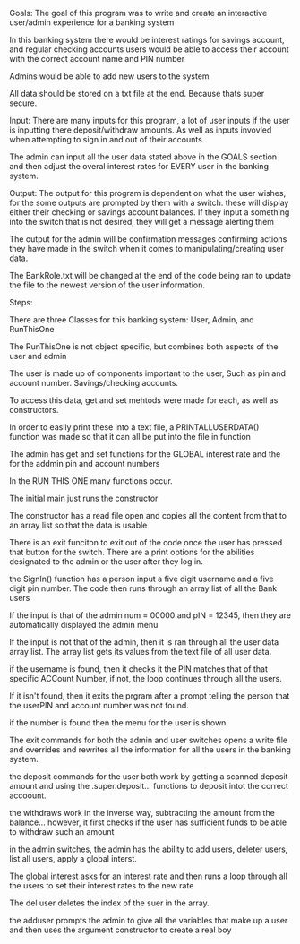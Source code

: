 
Goals:
 The goal of this program was to write and create an interactive user/admin experience for a banking system

In this banking system there would be interest ratings for savings account, and regular checking accounts
users would be able to access their account with the correct account name and PIN number

Admins would be able to add new users to the system

All data should be stored on a txt file at the end. Because thats super secure.



Input:
There are many inputs for this program, a lot of user inputs if the user is inputting there deposit/withdraw amounts. As well as inputs invovled when attempting to sign in and out of their accounts.

The admin can input all the user data stated above in the GOALS section and then adjust the overal interest rates for EVERY user in the banking system.



Output:
The output for this program is dependent on what the user wishes, for the some outputs are prompted by them with a switch. these will display either their checking or savings account balances. If they input a something into the switch that is not desired, they will get a message alerting them

The output for the admin will be confirmation messages confirming actions they have made in the switch when it comes to manipulating/creating user data.

The BankRole.txt will be changed at the end of the code being ran to update the file to the newest version of the user information.



Steps:

There are three Classes for this banking system: User, Admin, and RunThisOne

The RunThisOne is not object specific, but combines both aspects of the user and admin

The user is made up of components important to the user, Such as pin and account number. Savings/checking accounts.

To access this data, get and set mehtods were made for each, as well as constructors.

In order to easily print these into a text file, a PRINTALLUSERDATA() function was made so that it can all be put into the file in function


The admin has get and set functions for the GLOBAL interest rate and the for the addmin pin and account numbers


In the RUN THIS ONE many functions occur.

The initial main just runs the constructor

The constructor has a read file open and copies all the content from that to an array list so that the data is usable

There is an exit funciton to exit out of the code once the user has pressed that button for the switch. There are a print options for the abilities designated to the admin or the user after they log in.

the SignIn() function has a person input a five digit username and a five digit pin number. The code then runs through an array list of all the Bank users

If the input is that of the admin num = 00000 and pIN = 12345, then they are automatically displayed the admin menu

If the input is not that of the admin, then it is ran through all the user data array list. The array list gets its values from the text file of all user data.

if the username is found, then it checks it the PIN matches that of that specific ACCount Number, if not, the loop continues through all the users. 

If it isn't found, then it exits the prgram after a prompt telling the person that the userPIN and account number was not found.

if the number is found then the menu for the user is shown.

The exit commands for both the admin and user switches opens a write file and overrides and rewrites all the information for all the users in the banking system.

the deposit commands for the user both work by getting a scanned deposit amount and using the .super.deposit... functions to deposit intot the correct accoount.

the withdraws work in the inverse way, subtracting the amount from the balance... however, it first checks if the user has sufficient funds to be able to withdraw such an amount


in the admin switches, the admin has the ability to add users, deleter users, list all users, apply a global interst. 

The global interest asks for an interest rate and then runs a loop through all the users to set their interest rates to the new rate

The del user deletes the index of the suer in the array.

the adduser prompts the admin to give all the variables that make up a user and then uses the argument constructor to create a real boy

